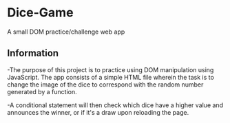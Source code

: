 # Dice-Game
A small DOM practice/challenge web app

## Information
-The purpose of this project is to practice using DOM manipulation
using JavaScript. The app consists of a simple HTML file wherein
the task is to change the image of the dice to correspond with the 
random number generated by a function. 

-A conditional statement will then check which dice have a higher 
value and announces the winner, or if it's a draw upon reloading the
page.
